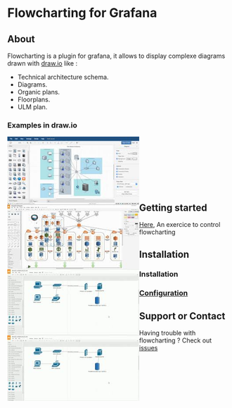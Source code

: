 # Flowcharting for Grafana

## About
Flowcharting is a plugin for grafana, it allows to display complexe diagrams drawn with [draw.io](https://draw.io/) like :
  * Technical architecture schema.
  * Diagrams.
  * Organic plans.
  * Floorplans.
  * ULM plan.

### Examples in draw.io

<img style="border:0px;margin:0px;float:left;width:300px;height:150px;" src="images/drawio_example1.jpg" />  
<img style="border:0px;margin:0px;float:left;width:300px;height:150px;" src="images/drawio_example2.jpg" />  
<img style="border:0px;margin:0px;float:left;width:300px;height:150px;" src="images/drawio_example3.jpg" />  
<img style="border:0px;margin:0px;float:left;width:300px;height:150px;" src="images/drawio_example3.jpg" />
<br/><br/><br/><br/><br/><br/><br/>
  
## Getting started

[Here](./STARTED.md), An exercice to control flowcharting

## Installation

### Installation

### [Configuration](./SETUP.md)

## Support or Contact

Having trouble with flowcharting ? Check out [issues](https://github.com/algenty/grafana-flowcharting/issues)